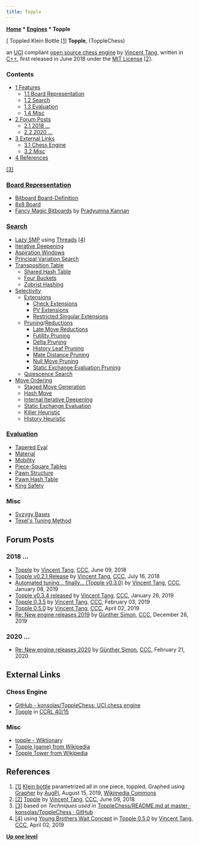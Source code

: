 ```yaml
---
title: Topple
---
```

**[Home](Home "Home") \* [Engines](Engines "Engines") \* Topple**



[ Toppled Klein Bottle <a id="cite-note-1" href="#cite-ref-1">[1]</a>
**Topple**, (ToppleChess)  

an [UCI](UCI "UCI") compliant [open source chess engine](Category:Open_Source "Category:Open Source") by [Vincent Tang](Vincent_Tang "Vincent Tang"), written in [C++](Cpp "Cpp"), first released in June 2018 under the [MIT License](Massachusetts_Institute_of_Technology#License "Massachusetts Institute of Technology") <a id="cite-note-2" href="#cite-ref-2">[2]</a>.



### Contents


* [1 Features](#features)
	+ [1.1 Board Representation](#board-representation)
	+ [1.2 Search](#search)
	+ [1.3 Evaluation](#evaluation)
	+ [1.4 Misc](#misc)
* [2 Forum Posts](#forum-posts)
	+ [2.1 2018 ...](#2018-...)
	+ [2.2 2020 ...](#2020-...)
* [3 External Links](#external-links)
	+ [3.1 Chess Engine](#chess-engine)
	+ [3.2 Misc](#misc-2)
* [4 References](#references)






<a id="cite-note-3" href="#cite-ref-3">[3]</a>



### [Board Representation](Board_Representation "Board Representation")


* [Bitboard Board-Definition](Bitboard_Board-Definition "Bitboard Board-Definition")
* [8x8 Board](8x8_Board "8x8 Board")
* [Fancy Magic Bitboards](Magic_Bitboards#Fancy "Magic Bitboards") by [Pradyumna Kannan](Pradu_Kannan "Pradu Kannan")


### [Search](Search "Search")


* [Lazy SMP](Lazy_SMP "Lazy SMP") using [Threads](Thread "Thread") <a id="cite-note-4" href="#cite-ref-4">[4]</a>
* [Iterative Deepening](Iterative_Deepening "Iterative Deepening")
* [Aspiration Windows](Aspiration_Windows "Aspiration Windows")
* [Principal Variation Search](Principal_Variation_Search "Principal Variation Search")
* [Transposition Table](Transposition_Table "Transposition Table")
	+ [Shared Hash Table](Shared_Hash_Table "Shared Hash Table")
	+ [Four Buckets](Transposition_Table#Bucket "Transposition Table")
	+ [Zobrist Hashing](Zobrist_Hashing "Zobrist Hashing")
* [Selectivity](Selectivity "Selectivity")
	+ [Extensions](Extensions "Extensions")
		- [Check Extensions](Check_Extensions "Check Extensions")
		- [PV Extensions](PV_Extensions "PV Extensions")
		- [Restricted Singular Extensions](Singular_Extensions#RestrictedSE "Singular Extensions")
	+ [Pruning](Pruning "Pruning")/[Reductions](Reductions "Reductions")
		- [Late Move Reductions](Late_Move_Reductions "Late Move Reductions")
		- [Futility Pruning](Futility_Pruning "Futility Pruning")
		- [Delta Pruning](Delta_Pruning "Delta Pruning")
		- [History Leaf Pruning](History_Leaf_Pruning "History Leaf Pruning")
		- [Mate Distance Pruning](Mate_Distance_Pruning "Mate Distance Pruning")
		- [Null Move Pruning](Null_Move_Pruning "Null Move Pruning")
		- [Static Exchange Evaluation Pruning](Static_Exchange_Evaluation "Static Exchange Evaluation")
	+ [Quiescence Search](Quiescence_Search "Quiescence Search")
* [Move Ordering](Move_Ordering "Move Ordering")
	+ [Staged Move Generation](Move_Generation#Staged "Move Generation")
	+ [Hash Move](Hash_Move "Hash Move")
	+ [Internal Iterative Deepening](Internal_Iterative_Deepening "Internal Iterative Deepening")
	+ [Static Exchange Evaluation](Static_Exchange_Evaluation "Static Exchange Evaluation")
	+ [Killer Heuristic](Killer_Heuristic "Killer Heuristic")
	+ [History Heuristic](History_Heuristic "History Heuristic")


### [Evaluation](Evaluation "Evaluation")


* [Tapered Eval](Tapered_Eval "Tapered Eval")
* [Material](Material "Material")
* [Mobility](Mobility "Mobility")
* [Piece-Square Tables](Piece-Square_Tables "Piece-Square Tables")
* [Pawn Structure](Pawn_Structure "Pawn Structure")
* [Pawn Hash Table](Pawn_Hash_Table "Pawn Hash Table")
* [King Safety](King_Safety "King Safety")


### Misc


* [Syzygy Bases](Syzygy_Bases "Syzygy Bases")
* [Texel's Tuning Method](Texel%27s_Tuning_Method "Texel's Tuning Method")


## Forum Posts


### 2018 ...


* [Topple](http://www.talkchess.com/forum3/viewtopic.php?f=2&t=67685) by [Vincent Tang](Vincent_Tang "Vincent Tang"), [CCC](CCC "CCC"), June 09, 2018
* [Topple v0.2.1 Release](http://www.talkchess.com/forum3/viewtopic.php?f=2&t=67998) by [Vincent Tang](Vincent_Tang "Vincent Tang"), [CCC](CCC "CCC"), July 16, 2018
* [Automated tuning... finally... (Topple v0.3.0)](http://www.talkchess.com/forum3/viewtopic.php?f=2&t=69532) by [Vincent Tang](Vincent_Tang "Vincent Tang"), [CCC](CCC "CCC"), January 08, 2019
* [Topple v0.3.4 released](http://www.talkchess.com/forum3/viewtopic.php?f=2&t=69734) by [Vincent Tang](Vincent_Tang "Vincent Tang"), [CCC](CCC "CCC"), January 26, 2019
* [Topple 0.3.5](http://www.talkchess.com/forum3/viewtopic.php?f=2&t=69818) by [Vincent Tang](Vincent_Tang "Vincent Tang"), [CCC](CCC "CCC"), February 03, 2019
* [Topple 0.5.0](http://www.talkchess.com/forum3/viewtopic.php?f=2&t=70394) by [Vincent Tang](Vincent_Tang "Vincent Tang"), [CCC](CCC "CCC"), April 02, 2019
* [Re: New engine releases 2019](http://www.talkchess.com/forum3/viewtopic.php?f=2&t=69754&start=451) by [Günther Simon](G%C3%BCnther_Simon "Günther Simon"), [CCC](CCC "CCC"), December 28, 2019


### 2020 ...


* [Re: New engine releases 2020](http://www.talkchess.com/forum3/viewtopic.php?f=2&t=72613&start=79) by [Günther Simon](G%C3%BCnther_Simon "Günther Simon"), [CCC](CCC "CCC"), February 21, 2020


## External Links


### Chess Engine


* [GitHub - konsolas/ToppleChess: UCI chess engine](https://github.com/konsolas/ToppleChess)
* [Topple](https://ccrl.chessdom.com/ccrl/4040/cgi/compare_engines.cgi?family=Topple&print=Rating+list&print=Results+table&print=LOS+table&print=Ponder+hit+table&print=Eval+difference+table&print=Comopp+gamenum+table&print=Overlap+table&print=Score+with+common+opponents) in [CCRL 40/15](CCRL "CCRL")


### Misc


* [topple - Wiktionary](https://en.wiktionary.org/wiki/topple)
* [Topple (game) from Wikipedia](https://en.wikipedia.org/wiki/Topple)
* [Topple Tower from Wikipedia](https://en.wikipedia.org/wiki/Topple_Tower)


## References


1. <a id="cite-ref-1" href="#cite-note-1">[1]</a> [Klein bottle](https://en.wikipedia.org/wiki/Klein_bottle) parametrized all in one piece, toppled, Graphed using [Grapher](https://en.wikipedia.org/wiki/Grapher) by [AugPi](https://commons.wikimedia.org/wiki/User:AugPi), August 15, 2019, [Wikimedia Commons](https://en.wikipedia.org/wiki/Wikimedia_Commons)
2. <a id="cite-ref-2" href="#cite-note-2">[2]</a> [Topple](http://www.talkchess.com/forum3/viewtopic.php?f=2&t=67685) by [Vincent Tang](Vincent_Tang "Vincent Tang"), [CCC](CCC "CCC"), June 09, 2018
3. <a id="cite-ref-3" href="#cite-note-3">[3]</a> based on *Techniques used* in [ToppleChess/README.md at master · konsolas/ToppleChess · GitHub](https://github.com/konsolas/ToppleChess/blob/master/README.md)
4. <a id="cite-ref-4" href="#cite-note-4">[4]</a> using [Young Brothers Wait Concept](Young_Brothers_Wait_Concept "Young Brothers Wait Concept") in [Topple 0.5.0](http://www.talkchess.com/forum3/viewtopic.php?f=2&t=70394) by [Vincent Tang](Vincent_Tang "Vincent Tang"), [CCC](CCC "CCC"), April 02, 2019

**[Up one level](Engines "Engines")**







 
